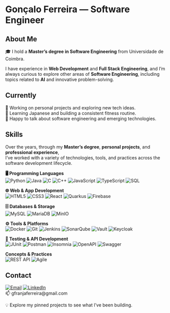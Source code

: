 <!--
**OFranjas/OFranjas** is a ✨ _special_ ✨ repository because its `README.md` (this file) appears on your GitHub profile.

Here are some ideas to get you started:

- 🔭 I’m currently working on ...
- 🌱 I’m currently learning ...
- 👯 I’m looking to collaborate on ...
- 🤔 I’m looking for help with ...
- 💬 Ask me about ...
- 📫 How to reach me: ...
- 😄 Pronouns: ...
- ⚡ Fun fact: ...
-->


# Gonçalo Ferreira — Software Engineer

## About Me
🎓 I hold a **Master’s degree in Software Engineering** from Universidade de Coimbra.  

I have experience in **Web Development** and **Full Stack Engineering**, and I’m always curious to explore other areas of **Software Engineering**, including topics related to **AI** and innovative problem-solving.

## Currently
🚀 Working on personal projects and exploring new tech ideas.  
🌱 Learning Japanese and building a consistent fitness routine.  
💬 Happy to talk about software engineering and emerging technologies.

## Skills

Over the years, through my **Master’s degree**, **personal projects**, and **professional experience**,  
I’ve worked with a variety of technologies, tools, and practices across the software development lifecycle.

**🖥 Programming Languages**  
![Python](https://img.shields.io/badge/Python-%233776AB.svg?&style=for-the-badge&logo=python&logoColor=white)
![Java](https://img.shields.io/badge/Java-ED8B00?style=for-the-badge&logo=openjdk&logoColor=white)
![C](https://img.shields.io/badge/C-%2300599C.svg?&style=for-the-badge&logo=c&logoColor=white)
![C++](https://img.shields.io/badge/C++-%2300599C.svg?&style=for-the-badge&logo=c%2B%2B&logoColor=white)
![JavaScript](https://img.shields.io/badge/JavaScript-%23F7DF1E.svg?&style=for-the-badge&logo=javascript&logoColor=black)
![TypeScript](https://img.shields.io/badge/TypeScript-%23007ACC.svg?&style=for-the-badge&logo=typescript&logoColor=white)
![SQL](https://img.shields.io/badge/SQL-%2300f.svg?&style=for-the-badge&logo=postgresql&logoColor=white)

**🌐 Web & App Development**  
![HTML5](https://img.shields.io/badge/HTML5-%23E34F26.svg?&style=for-the-badge&logo=html5&logoColor=white)
![CSS3](https://img.shields.io/badge/CSS3-1572B6?style=for-the-badge&logo=css3&logoColor=white)
![React](https://img.shields.io/badge/React-%2320232A.svg?&style=for-the-badge&logo=react&logoColor=61DAFB)
![Quarkus](https://img.shields.io/badge/Quarkus-%230072C6.svg?&style=for-the-badge&logo=quarkus&logoColor=white)
![Firebase](https://img.shields.io/badge/Firebase-%23039BE5.svg?&style=for-the-badge&logo=firebase)

**🗄 Databases & Storage**  
![MySQL](https://img.shields.io/badge/MySQL-%2300f.svg?&style=for-the-badge&logo=mysql&logoColor=white)
![MariaDB](https://img.shields.io/badge/MariaDB-%23003545.svg?&style=for-the-badge&logo=mariadb&logoColor=white)
![MinIO](https://img.shields.io/badge/MinIO-C72E49?style=for-the-badge&logo=minio&logoColor=white)

**⚙️ Tools & Platforms**  
![Docker](https://img.shields.io/badge/Docker-%230db7ed.svg?&style=for-the-badge&logo=docker&logoColor=white)
![Git](https://img.shields.io/badge/Git-%23F05033.svg?&style=for-the-badge&logo=git&logoColor=white)
![Jenkins](https://img.shields.io/badge/Jenkins-D24939?style=for-the-badge&logo=jenkins&logoColor=white)
![SonarQube](https://img.shields.io/badge/SonarQube-4E9BCD?style=for-the-badge&logo=sonarqube&logoColor=white)
![Vault](https://img.shields.io/badge/Vault-000000?style=for-the-badge&logo=vault&logoColor=white)
![Keycloak](https://img.shields.io/badge/Keycloak-0066CC?style=for-the-badge&logo=keycloak&logoColor=white)

**🧪 Testing & API Development**  
![JUnit](https://img.shields.io/badge/JUnit-25A162?style=for-the-badge&logo=junit5&logoColor=white)
![Postman](https://img.shields.io/badge/Postman-FF6C37?style=for-the-badge&logo=postman&logoColor=white)
![Insomnia](https://img.shields.io/badge/Insomnia-5849BE?style=for-the-badge&logo=insomnia&logoColor=white)
![OpenAPI](https://img.shields.io/badge/OpenAPI-6BA539?style=for-the-badge&logo=openapiinitiative&logoColor=white)
![Swagger](https://img.shields.io/badge/Swagger-85EA2D?style=for-the-badge&logo=swagger&logoColor=black)

**Concepts & Practices**  
![REST API](https://img.shields.io/badge/REST%20API-000000?style=for-the-badge&logo=api&logoColor=white)
![Agile](https://img.shields.io/badge/Agile-007ACC?style=for-the-badge&logo=atlassian&logoColor=white)

## Contact
[![Email](https://img.shields.io/badge/Email-D14836?style=for-the-badge&logo=gmail&logoColor=white)](mailto:gfranjaferreira@gmail.com)
[![LinkedIn](https://img.shields.io/badge/LinkedIn-0077B5?style=for-the-badge&logo=linkedin&logoColor=white)](https://www.linkedin.com/in/gon%C3%A7alo-franja-ferreira/)  
📫 gfranjaferreira&#64;gmail&#46;com  

💡 Explore my pinned projects to see what I’ve been building.
